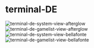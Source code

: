 # terminal-DE
 
![terminal-de-system-view-afterglow](https://user-images.githubusercontent.com/1454947/165157839-47b13f14-0bac-40d1-9456-4b1eabc75e62.png)
![terminal-de-gamelist-view-afterglow](https://user-images.githubusercontent.com/1454947/165157859-28d215a3-0922-4e3b-99b5-17f52eee6814.png)
![terminal-de-system-view-bellafonte](https://user-images.githubusercontent.com/1454947/165157874-584e396a-1257-4c3c-8159-ade915069fcd.png)
![terminal-de-gamelist-view-bellafonte](https://user-images.githubusercontent.com/1454947/165157885-a40686a7-8023-489c-a6f2-86514742cee2.png)
